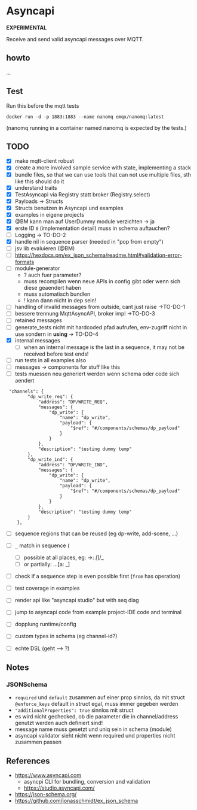 # Asyncapi

**EXPERIMENTAL**

Receive and send valid asyncapi messages over MQTT.


## howto

...


## Test

Run this before the mqtt tests 

```
docker run -d -p 1883:1883 --name nanomq emqx/nanomq:latest
```

(nanomq running in a container named nanomq is expected by the tests.)


## TODO

- [x] make mqtt-client robust
- [x] create a more involved sample service with state, implementing a stack
- [x] bundle files, so that we can use tools that can not use multiple files, sth like this should do it 
- [x] understand traits
- [x] TestAsyncapi via Registry statt broker (Registry.select)
- [x] Payloads -> Structs 
- [x] Structs benutzen in Asyncapi und examples
- [x] examples in eigene projects
- [x] @BM kann man auf UserDummy module verzichten -> ja
- [x] erste ID `0` (implementation detail) muss in schema auftauchen? 
- [ ] Logging -> TO-DO-2
- [x] handle nil in sequence parser (needed in "pop from empty")
- [ ] jsv lib evaluieren (@BM)
- [ ] https://hexdocs.pm/ex_json_schema/readme.html#validation-error-formats
- [ ] module-generator
  - ? auch fuer parameter?
  - muss recompilen wenn neue APIs in config gibt oder wenn sich diese geaendert haben
  - muss automatisch bundlen
  - ! kann dann nicht in dep sein!
- [ ] handling of invalid messages from outside, cant just raise ->TO-DO-1
- [ ] bessere trennung MqttAsyncAPI, broker impl ->TO-DO-3
- [ ] retained messages
- [ ] generate_tests nicht mit hardcoded pfad aufrufen, env-zugriff nicht in use sondern in __using__ -> TO-DO-4
- [x] internal messages
  - [ ] when an internal message is the last in a sequence, it may not be received before test ends!
- [ ] run tests in all examples also
- [ ] messages -> components for stuff like this
- [ ] tests muessen neu generiert werden wenn schema oder code sich aendert
```
 "channels": {
        "dp_write_req": {
            "address": "DP/WRITE_REQ",
            "messages": {
                "dp_write": {
                    "name": "dp_write",
                    "payload": {
                        "$ref": "#/components/schemas/dp_payload"
                    }
                }
            },
            "description": "testing dummy temp"
        },
        "dp_write_ind": {
            "address": "DP/WRITE_IND",
            "messages": {
                "dp_write": {
                    "name": "dp_write",
                    "payload": {
                        "$ref": "#/components/schemas/dp_payload"
                    }
                }
            },
            "description": "testing dummy temp"
        }
    },
```
- [ ] sequence regions that can be reused (eg dp-write, add-scene, ...)
- [ ] `_` match in sequence (
    - [ ] possible at all places, eg:  _->_: _[_]/_ 
    - [ ] or partially: ...[a: _]
- [ ] check if a sequence step is even possible first (`from` has operation)
- [ ] test coverage in examples
- [ ] render api like "asyncapi studio" but with seq diag
- [ ] jump to asyncapi code from example project-IDE code and terminal
- [ ] dopplung runtime/config
- [ ] custom types in schema (eg channel-id?)
- [ ] echte DSL (geht --> ?)
  



## Notes

### JSONSchema


- `required` und `default` zusammen auf einer prop sinnlos, da mit struct `@enforce_keys` default in struct egal, muss immer gegeben werden
- `"additionalProperties": true` sinnlos mit struct
- es wird nicht gechecked, ob die parameter die in channel/address genutzt werden auch definiert sind!
- message name muss gesetzt und uniq sein in schema (module)
- asyncapi validator sieht nicht wenn required und properties nicht zusammen passen

## References

- https://www.asyncapi.com 
  - asyncpi CLI for bundling, conversion and validation
  - https://studio.asyncapi.com/
- https://json-schema.org/
- https://github.com/jonasschmidt/ex_json_schema